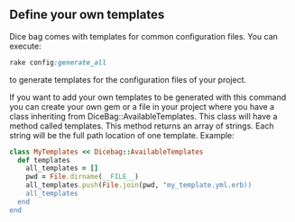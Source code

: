 ## Define your own templates

Dice bag comes with templates for common configuration files.
You can execute:
```ruby
rake config:generate_all
```
to generate templates for the configuration files of your project.

If you want to add your own templates to be generated with this command
you can create your own gem or a file in your project where you have a
class inheriting from DiceBag::AvailableTemplates.
This class will have a method called templates.
This method returns an array of strings. Each string will
be the full path location of one template.
Example:

```ruby
class MyTemplates << Dicebag::AvailableTemplates
  def templates
    all_templates = []
    pwd = File.dirname(__FILE__)
    all_templates.push(File.join(pwd, "my_template.yml.erb))
    all_templates
  end
end
```
